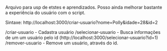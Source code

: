 
Arquivo para usp de etstes e aprendizados. Posso ainda melhorar bastante a experiência do usuário com o script.

Sintaxe: http://localhost:3000/criar-usuario?nome=Polly&idade=28&id=2 

/criar-usuario - Cadastra usuário
/selecionar-usuario - Busca informações de um um usuário pelo id (http://localhost:3000/selecionar-usuario?id=1)
/remover-usuario - Remove um usuário, através do id.